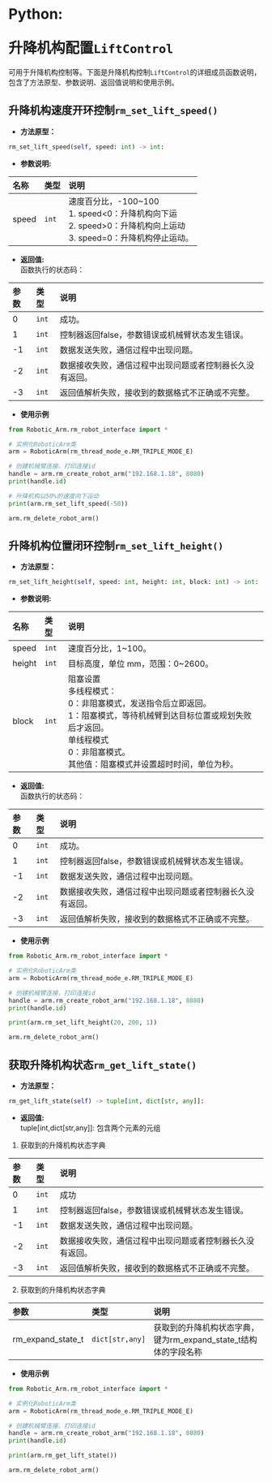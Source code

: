 # <p class="hidden">Python: </p>升降机构配置`LiftControl`

可用于升降机构控制等。下面是升降机构控制`LiftControl`的详细成员函数说明，包含了方法原型、参数说明、返回值说明和使用示例。

## 升降机构速度开环控制`rm_set_lift_speed()`

- **方法原型：**

```python
rm_set_lift_speed(self, speed: int) -> int:
```

- **参数说明:**

| 名称        | 类型    | 说明                                   |
| :-------- | :---- | :----------------------------------- |
| speed      | `int` | 速度百分比，-100~100</br>1. speed<0：升降机构向下运</br>2. speed>0：升降机构向上运动</br>3. speed=0：升降机构停止运动。|

- **返回值:** </br>
函数执行的状态码：

|   参数    |  类型   |   说明    |
| :--- | :--- | :---|
|   0  |    `int`   |    成功。    |
|   1  |    `int`   |   控制器返回false，参数错误或机械臂状态发生错误。    |
|  -1  |    `int`   |   数据发送失败，通信过程中出现问题。    |
|  -2  |    `int`   |   数据接收失败，通信过程中出现问题或者控制器长久没有返回。    |
|  -3  |    `int`   |   返回值解析失败，接收到的数据格式不正确或不完整。   |

- **使用示例**
  
```python
from Robotic_Arm.rm_robot_interface import *

# 实例化RoboticArm类
arm = RoboticArm(rm_thread_mode_e.RM_TRIPLE_MODE_E)

# 创建机械臂连接，打印连接id
handle = arm.rm_create_robot_arm("192.168.1.18", 8080)
print(handle.id)

# 升降机构以50%的速度向下运动
print(arm.rm_set_lift_speed(-50))

arm.rm_delete_robot_arm()
```

## 升降机构位置闭环控制`rm_set_lift_height()`

- **方法原型：**

```python
rm_set_lift_height(self, speed: int, height: int, block: int) -> int:
```

- **参数说明:**

| 名称        | 类型    | 说明                                   |
| :-------- | :---- | :----------------------------------- |
| speed      | `int` | 速度百分比，1~100。|
| height      | `int` | 目标高度，单位 mm，范围：0~2600。|
|   block  |    `int`    |   阻塞设置</br>多线程模式：</br>0：非阻塞模式，发送指令后立即返回。</br> 1：阻塞模式，等待机械臂到达目标位置或规划失败后才返回。</br>单线程模式</br>0：非阻塞模式。</br>其他值：阻塞模式并设置超时时间，单位为秒。 |

- **返回值:** </br>
函数执行的状态码：

|   参数    |  类型   |   说明    |
| :--- | :--- | :---|
|   0  |    `int`   |    成功。    |
|   1  |    `int`   |   控制器返回false，参数错误或机械臂状态发生错误。    |
|  -1  |    `int`   |   数据发送失败，通信过程中出现问题。    |
|  -2  |    `int`   |   数据接收失败，通信过程中出现问题或者控制器长久没有返回。    |
|  -3  |    `int`   |   返回值解析失败，接收到的数据格式不正确或不完整。   |

- **使用示例**
  
```python
from Robotic_Arm.rm_robot_interface import *

# 实例化RoboticArm类
arm = RoboticArm(rm_thread_mode_e.RM_TRIPLE_MODE_E)

# 创建机械臂连接，打印连接id
handle = arm.rm_create_robot_arm("192.168.1.18", 8080)
print(handle.id)

print(arm.rm_set_lift_height(20, 200, 1))

arm.rm_delete_robot_arm()
```

## 获取升降机构状态`rm_get_lift_state()`

- **方法原型：**

```python
rm_get_lift_state(self) -> tuple[int, dict[str, any]]:
```

- **返回值:** </br>
tuple[int,dict[str,any]]: 包含两个元素的元组

1. 获取到的升降机构状态字典

|   参数    |  类型   |   说明    |
| :--- | :--- | :---|
|   0  |    `int`   |    成功    |
|   1  |    `int`   |   控制器返回false，参数错误或机械臂状态发生错误。    |
|  -1  |    `int`   |   数据发送失败，通信过程中出现问题。    |
|  -2  |    `int`   |   数据接收失败，通信过程中出现问题或者控制器长久没有返回。    |
|  -3  |    `int`   |   返回值解析失败，接收到的数据格式不正确或不完整。   |

2. 获取到的升降机构状态字典

|   参数    |  类型   |   说明    |
| :--- | :--- | :---|
|   rm_expand_state_t  |    `dict[str,any]`   |    获取到的升降机构状态字典，键为rm_expand_state_t结构体的字段名称    |

- **使用示例**
  
```python
from Robotic_Arm.rm_robot_interface import *

# 实例化RoboticArm类
arm = RoboticArm(rm_thread_mode_e.RM_TRIPLE_MODE_E)

# 创建机械臂连接，打印连接id
handle = arm.rm_create_robot_arm("192.168.1.18", 8080)
print(handle.id)

print(arm.rm_get_lift_state())

arm.rm_delete_robot_arm()
```
